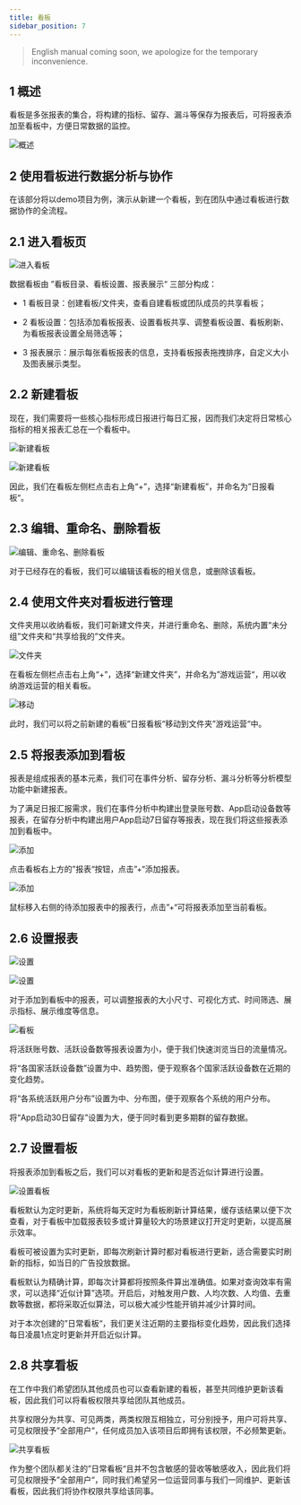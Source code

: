 ```yaml
---
title: 看板
sidebar_position: 7
---
```


> English manual coming soon, we apologize for the temporary inconvenience.

## 1 概述
看板是多张报表的集合，将构建的指标、留存、漏斗等保存为报表后，可将报表添加至看板中，方便日常数据的监控。

![概述](/img/customEvent/kanban_summary.png)

## 2 使用看板进行数据分析与协作
在该部分将以demo项目为例，演示从新建一个看板，到在团队中通过看板进行数据协作的全流程。

## 2.1 进入看板页

![进入看板](/img/customEvent/kanban_layout.png)

数据看板由 ”看板目录、看板设置、报表展示“ 三部分构成：

- 1 看板目录：创建看板/文件夹，查看自建看板或团队成员的共享看板；

- 2 看板设置：包括添加看板报表、设置看板共享、调整看板设置、看板刷新、为看板报表设置全局筛选等；

- 3 报表展示：展示每张看板报表的信息，支持看板报表拖拽排序，自定义大小及图表展示类型。

## 2.2 新建看板
现在，我们需要将一些核心指标形成日报进行每日汇报，因而我们决定将日常核心指标的相关报表汇总在一个看板中。

![新建看板](/img/customEvent/kanban_create_1.png)

![新建看板](/img/customEvent/kanban_create_2.png)


因此，我们在看板左侧栏点击右上角“+”，选择“新建看板”，并命名为”日报看板“。

## 2.3 编辑、重命名、删除看板

![编辑、重命名、删除看板](/img/customEvent/kanban_operation.png)

对于已经存在的看板，我们可以编辑该看板的相关信息，或删除该看板。

## 2.4 使用文件夹对看板进行管理
文件夹用以收纳看板，我们可新建文件夹，并进行重命名、删除，系统内置“未分组”文件夹和“共享给我的”文件夹。

![文件夹](/img/customEvent/kanban_create_folder.png)

在看板左侧栏点击右上角“+”，选择“新建文件夹”，并命名为”游戏运营“，用以收纳游戏运营的相关看板。

![移动](/img/customEvent/kanban_move.png)

此时，我们可以将之前新建的看板”日报看板“移动到文件夹”游戏运营“中。

## 2.5 将报表添加到看板
报表是组成报表的基本元素，我们可在事件分析、留存分析、漏斗分析等分析模型功能中新建报表。

为了满足日报汇报需求，我们在事件分析中构建出登录账号数、App启动设备数等报表，在留存分析中构建出用户App启动7日留存等报表，现在我们将这些报表添加到看板中。

![添加](/img/customEvent/kanban_add_report_1.png)

点击看板右上方的”报表“按钮，点击”+“添加报表。

![添加](/img/customEvent/kanban_add_report_2.png)

鼠标移入右侧的待添加报表中的报表行，点击”+“可将报表添加至当前看板。

## 2.6 设置报表

![设置](/img/customEvent/kanban_setting_1.png)

![设置](/img/customEvent/kanban_setting_2.png)

对于添加到看板中的报表，可以调整报表的大小尺寸、可视化方式、时间筛选、展示指标、展示维度等信息。

![看板](/img/customEvent/kanban_function.png)

将活跃账号数、活跃设备数等报表设置为小，便于我们快速浏览当日的流量情况。

将“各国家活跃设备数”设置为中、趋势图，便于观察各个国家活跃设备数在近期的变化趋势。

将“各系统活跃用户分布”设置为中、分布图，便于观察各个系统的用户分布。

将“App启动30日留存”设置为大，便于同时看到更多期群的留存数据。

## 2.7 设置看板
将报表添加到看板之后，我们可以对看板的更新和是否近似计算进行设置。

![设置看板](/img/customEvent/kanban_refresh.png)

看板默认为定时更新，系统将每天定时为看板刷新计算结果，缓存该结果以便下次查看，对于看板中加载报表较多或计算量较大的场景建议打开定时更新，以提高展示效率。

看板可被设置为实时更新，即每次刷新计算时都对看板进行更新，适合需要实时刷新的指标，如当日的广告投放数据。

看板默认为精确计算，即每次计算都将按照条件算出准确值。如果对查询效率有需求，可以选择“近似计算”选项。开启后，对触发用户数、人均次数、人均值、去重数等数据，都将采取近似算法，可以极大减少性能开销并减少计算时间。

对于本次创建的”日常看板“，我们更关注近期的主要指标变化趋势，因此我们选择每日凌晨1点定时更新并开启近似计算。

## 2.8 共享看板
在工作中我们希望团队其他成员也可以查看新建的看板，甚至共同维护更新该看板，因此我们可以将看板权限共享给团队其他成员。

共享权限分为共享、可见两类，两类权限互相独立，可分别授予，用户可将共享、可见权限授予”全部用户“，任何成员加入该项目后即拥有该权限，不必频繁更新。

![共享看板](/img/customEvent/kanban_share.png)

作为整个团队都关注的”日常看板“且并不包含敏感的营收等敏感收入，因此我们将可见权限授予”全部用户“，同时我们希望另一位运营同事与我们一同维护、更新该看板，因此我们将协作权限共享给该同事。
